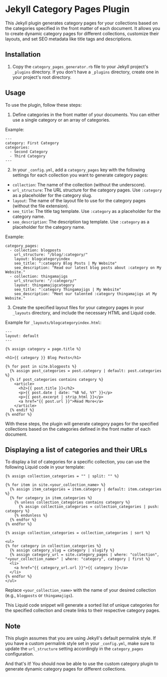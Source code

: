 # Jekyll Category Pages Plugin

This Jekyll plugin generates category pages for your collections based on the categories specified in the front matter of each document. It allows you to create dynamic category pages for different collections, customize their layouts, and set SEO metadata like title tags and descriptions.

## Installation

1. Copy the `category_pages_generator.rb` file to your Jekyll project's `_plugins` directory. If you don't have a `_plugins` directory, create one in your project's root directory.

## Usage

To use the plugin, follow these steps:

1. Define categories in the front matter of your documents. You can either use a single category or an array of categories.

Example:

```
---
category: First Category
categories:
  - Second Category
  - Third Category
---
```

2. In your `_config.yml`, add a `category_pages` key with the following settings for each collection you want to generate category pages:

- `collection`: The name of the collection (without the underscore).
- `url_structure`: The URL structure for the category pages. Use `:category` as a placeholder for the category slug.
- `layout`: The name of the layout file to use for the category pages (without the file extension).
- `seo_title`: The title tag template. Use `:category` as a placeholder for the category name.
- `seo_description`: The description tag template. Use `:category` as a placeholder for the category name.

Example:

```
category_pages:
  - collection: blogposts
    url_structure: "/blog/:category/"
    layout: blogcategoryindex
    seo_title: ":category Blog Posts | My Website"
    seo_description: "Read our latest blog posts about :category on My Website."
  - collection: thingamajigs
    url_structure: "/:category/"
    layout: thingamajigcategory
    seo_title: ":category Thingamajigs | My Website"
    seo_description: "Meet our talented :category thingamajigs at My Website."
```

3. Create the specified layout files for your category pages in your `_layouts` directory, and include the necessary HTML and Liquid code.

Example for `_layouts/blogcategoryindex.html`:

```
---
layout: default
---

{% assign category = page.title %}

<h1>{{ category }} Blog Posts</h1>

{% for post in site.blogposts %}
  {% assign post_categories = post.category | default: post.categories %}
  {% if post_categories contains category %}
    <article>
      <h2>{{ post.title }}</h2>
      <p>{{ post.date | date: "%B %d, %Y" }}</p>
      <p>{{ post.excerpt | strip_html }}</p>
      <a href="{{ post.url }}">Read More</a>
    </article>
  {% endif %}
{% endfor %}
```

With these steps, the plugin will generate category pages for the specified collections based on the categories defined in the front matter of each document.

## Displaying a list of categories and their URLs

To display a list of categories for a specific collection, you can use the following Liquid code in your template:

```
{% assign collection_categories = "" | split: "" %}

{% for item in site.<your_collection_name> %}
  {% assign item_categories = item.category | default: item.categories %}
  {% for category in item_categories %}
    {% unless collection_categories contains category %}
      {% assign collection_categories = collection_categories | push: category %}
    {% endunless %}
  {% endfor %}
{% endfor %}

{% assign collection_categories = collection_categories | sort %}

<ul>
{% for category in collection_categories %}
  {% assign category_slug = category | slugify %}
  {% assign category_url = site.category_pages | where: "collection", "<your_collection_name>" | where: "category", category | first %}
  <li>
    <a href="{{ category_url.url }}">{{ category }}</a>
  </li>
{% endfor %}
</ul>
```

Replace `<your_collection_name>` with the name of your desired collection (e.g., `blogposts` or `thingamajigs`).

This Liquid code snippet will generate a sorted list of unique categories for the specified collection and create links to their respective category pages.

## Note

This plugin assumes that you are using Jekyll's default permalink style. If you have a custom permalink style set in your `_config.yml`, make sure to update the `url_structure` setting accordingly in the `category_pages` configuration.

And that's it! You should now be able to use the custom category plugin to generate dynamic category pages for different collections.
